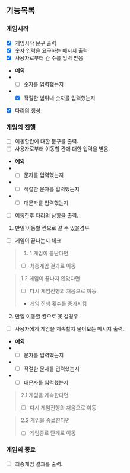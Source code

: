 ## 기능목록
### 게임시작

- [x] 게임시작 문구 출력 
- [x] 숫자 입력을 요구하는 메시지 출력
- [x] 사용자로부터 칸 수를 입력 받음
- **예외**
- -[ ] 숫자를 입력했는지
- -[x] 적절한 범위내 숫자를 입력했는지

- [x] 다리의 생성

### 게임의 진행

- [ ] 이동할칸에 대한 문구를 출력.
- [ ] 사용자로부터 이동할 칸에 대한 입력을 받음.
- **예외**
- -[ ] 문자를 입력했는지
- -[ ] 적절한 문자를 입력했는지
- -[ ] 대문자를 입력했는지

- [ ] 이동한후 다리의 상황을 출력.

1. 만일 이동할 칸으로 갈 수 있을경우

- [ ] 게임이 끝나는지 체크

> 1. 1 게임이 끝난다면
> 
>-[ ] 최종게임 결과로 이동

> 1.2 게임이 끝나지 않았다면
> 
> -[ ] 다시 게임진행의 처음으로 이동
>   
> - 게임 진행 횟수를 증가시킴

2. 만일 이동할 칸으로 못 갈경우 
 
-[ ] 사용자에게 게임을 계속할지 물어보는 메시지 출력.
- **예외**
- -[ ] 문자를 입력했는지
- -[ ] 적절한 문자를 입력했는지
- -[ ] 대문자를 입력했는지
> 2.1 게임을 계속한다면
> 
> -[ ] 다시 게임진행의 처음으로 이동

> 2.2 게임을 종료한다면
> 
> -[ ] 게임종료 단계로 이동 

### 게임의 종료

- [ ] 최종게임 결과를 출력.
